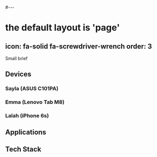 #---
# the default layout is 'page'
icon: fa-solid fa-screwdriver-wrench
order: 3
---

Small brief

## Devices

### Sayla (ASUS C101PA)

### Emma (Lenovo Tab M8)

### Lalah (iPhone 6s)

## Applications

## Tech Stack
